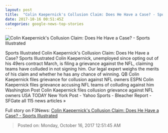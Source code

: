 ```yaml
---
layout: post
title:  "Colin Kaepernick's Collusion Claim: Does He Have a Case? - Sports Illustrated"
date: 2017-10-16 00:51:45Z
categories: google-news-top-stories
---
```


![Colin Kaepernick's Collusion Claim: Does He Have a Case? - Sports Illustrated](https://cdn-s3.si.com/images/colin-kaepernick-2.jpg)

Sports Illustrated Colin Kaepernick's Collusion Claim: Does He Have a Case? Sports Illustrated Colin Kaepernick, unemployed since opting out of his 49ers contract March, is filing a grievance against the NFL, claiming teams have colluded in not signing him. Our legal expert weighs the merits of his claim and whether he has any chance of winning. QB Colin Kaepernick files grievance for collusion against NFL owners ESPN Colin Kaepernick files grievance accusing NFL teams of colluding against him Washington Post Colin Kaepernick files collusion grievance against NFL owners USA TODAY New York Post - Yahoo Sports - Bleacher Report - SFGate all 115 news articles »


Full story on F3News: [Colin Kaepernick's Collusion Claim: Does He Have a Case? - Sports Illustrated](http://www.f3nws.com/n/zzBGFJ)

> Posted on: Monday, October 16, 2017 12:51:45 AM
